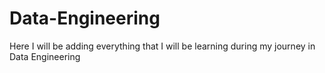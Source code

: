 # Data-Engineering
Here I will be adding everything that I will be learning during my journey in Data Engineering
